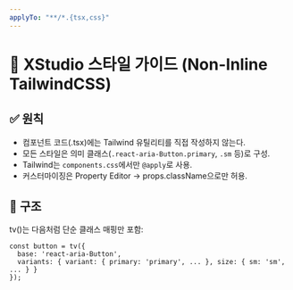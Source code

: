 ```yaml
---
applyTo: "**/*.{tsx,css}"
---
```


# 🎨 XStudio 스타일 가이드 (Non-Inline TailwindCSS)

## ✅ 원칙
- 컴포넌트 코드(.tsx)에는 Tailwind 유틸리티를 직접 작성하지 않는다.
- 모든 스타일은 의미 클래스(`.react-aria-Button.primary`, `.sm` 등)로 구성.
- Tailwind는 `components.css`에서만 `@apply`로 사용.
- 커스터마이징은 Property Editor → props.className으로만 허용.

## 🧩 구조
tv()는 다음처럼 단순 클래스 매핑만 포함:
```tsx
const button = tv({
  base: 'react-aria-Button',
  variants: { variant: { primary: 'primary', ... }, size: { sm: 'sm', ... } }
});